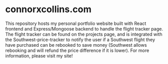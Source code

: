 # connorxcollins.com

This repository hosts my personal portfolio website built with React frontend and Express/Mongoose backend to handle the flight tracker page. The flight tracker can be found on the projects page, and is integrated with the Southwest-price-tracker to notify the user if a Southwest flight they have purchased can be rebooked to save money (Southwest allows rebooking and will refund the price difference if it is lower). For more information, please visit my site!
